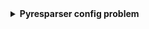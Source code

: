 <details>
  <summary><b>Pyresparser config problem</b></summary>
  <code>pyresparser</code> is a simple resume parser used for extracting information from resumes. pyresparser work with <code>spacy</code>. But now it don't work properly in <code>spacy latest version.</code> When we run pyresparser in latest version show show <code>config.cfg</code> to solve this problem create virtual environment problem.
  
<b>Virtual Environment Setupe and Package installation:</b>
  
  - First of all, we need to <code>create a folder</code> or <code>open previous project folder</code> to setup virtual environment.
  - From this folder open <code>cmd</code> then type below code then press enter
  
    <code>conda create --prefix ./env jupyter</code>
  - Now activate conda:
  After created in this folder we show a new folder <code>env</code> open this and copy this folder path
  
    <code>conda activate {"env folder location path of ./env"}</code>
  -Now let's install package
  <code>pip install nlkt</code>
  <code>pip install spacy==2.3.8 --no-cache-dir --only-binary :all:</code>
  <code>pip install https://github.com/explosion/spacy-models/releases/download/en_core_web_sm-2.3.1/en_core_web_sm-2.3.1.tar.gz</code>
  <code>pip install pyresparser</code>
  - After Installed all package, now open <code>VS Code</code> or <code>Jupyter Notebook</b> from this folder.
  ```python
from pyresparser import ResumeParser
data = ResumeParser('/path/to/resume/file').get_extracted_data()
```


